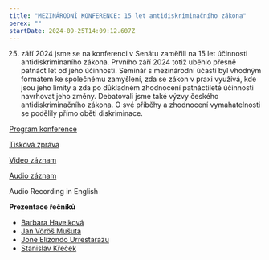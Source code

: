```yaml
---
title: "MEZINÁRODNÍ KONFERENCE: 15 let antidiskriminačního zákona"
perex: ""
startDate: 2024-09-25T14:09:12.607Z
---
```

25. září 2024 jsme se na konferenci v Senátu zaměřili na 15 let účinnosti antidiskriminaního zákona. Prvního září 2024 totiž uběhlo přesně patnáct let od jeho účinnosti. Seminář s mezinárodní účastí byl vhodným formátem ke společnému zamyšlení, zda se zákon v praxi využívá, kde jsou jeho limity a zda po důkladném zhodnocení patnáctileté účinnosti navrhovat jeho změny. Debatovali jsme také výzvy českého antidiskriminačního zákona. O své příběhy a zhodnocení vymahatelnosti se podělily přímo oběti diskriminace. 

[P﻿rogram konference](https://www.ochrance.cz/aktualne/15_let_antidiskriminacniho_zakona_si_ombudsman_pripomene_take_na_seminari_v_senatu/program_-15_let_antidiskriminacniho_zakona_1.pdf)

[](https://www.ochrance.cz/aktualne/15_let_antidiskriminacniho_zakona_si_ombudsman_pripomene_take_na_seminari_v_senatu/program_-15_let_antidiskriminacniho_zakona_1.pdf)[](https://www.ochrance.cz/aktualne/15_let_antidiskriminacniho_zakona_si_ombudsman_pripomene_take_na_seminari_v_senatu/program_-15_let_antidiskriminacniho_zakona_1.pdf)[T﻿isková zpráva](https://www.ochrance.cz/aktualne/ombudsman_uz_15_let_pomaha_s_diskriminaci-_vyroci_si_pripomnel_na_konferenci_v_senatu_spolecne_s_obetmi_nerovneho_zachazeni/)

[V﻿ideo záznam](https://media.senat.cz/senat/audio/konference/2024-09-25-konfererence-15-let-antidiskriminacniho-zakona.mp4)

[A﻿udio záznam](https://media.senat.cz/senat/audio/konference/2024-09-25-konfererence-15-let-antidiskriminacniho-zakona.mp3)

Audio Recording in English

**P﻿rezentace řečníků**

* [B﻿arbara Havelková](/media/barbara_havelkova.ppt)
* [Jan Vöröš Mušuta](/media/jan_voros_musuta.pptx)
* [](/media/jan_voros_musuta.pptx)[Jone Elizondo Urrestarazu](/media/jone_elizondo_urrestarazu.pptx)
* [Stanislav Křeček](/media/stanislav_krecek.pptx)